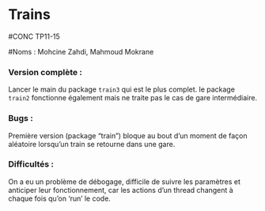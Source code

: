 # Trains
#CONC TP11-15

#Noms : Mohcine Zahdi, Mahmoud Mokrane 

### Version complète : 
Lancer le main du package `train3` qui est le plus complet.
le package `train2` fonctionne également mais ne traite pas le cas de gare intermédiaire.

### Bugs : 
Première version (package “train”) bloque au bout d’un moment de façon aléatoire lorsqu’un train se retourne dans une gare.

### Difficultés :
On a eu un problème de débogage, difficile de suivre les paramètres et anticiper leur fonctionnement, car les actions d’un thread changent à chaque fois qu’on ‘run’ le code.
